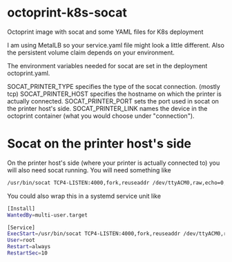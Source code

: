 # octoprint-k8s-socat
Octoprint image with socat and some YAML files for K8s deployment

I am using MetalLB so your service.yaml file might look a little different. Also the persistent volume claim depends on your environment.

The environment variables needed for socat are set in the deployment octoprint.yaml.

SOCAT_PRINTER_TYPE specifies the type of the socat connection. (mostly tcp)
SOCAT_PRINTER_HOST specifies the hostname on which the printer is actually connected.
SOCAT_PRINTER_PORT sets the port used in socat on the printer host's side.
SOCAT_PRINTER_LINK names the device in the octoprint container (what you would choose under "connection").

# Socat on the printer host's side
On the printer host's side (where your printer is actually connected to) you will also need socat running.  You will need something like

```bash
/usr/bin/socat TCP4-LISTEN:4000,fork,reuseaddr /dev/ttyACM0,raw,echo=0,b115200
```

You could also wrap this in a systemd service unit like

```bash
[Install]
WantedBy=multi-user.target

[Service]
ExecStart=/usr/bin/socat TCP4-LISTEN:4000,fork,reuseaddr /dev/ttyACM0,raw,echo=0,b115200
User=root
Restart=always
RestartSec=10
```

